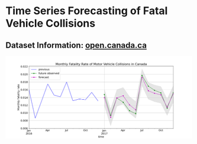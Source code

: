 # Time Series Forecasting of Fatal Vehicle Collisions

## Dataset Information: [open.canada.ca](https://open.canada.ca/data/en/dataset/1eb9eba7-71d1-4b30-9fb1-30cbdab7e63a)

![fig](vehicle-collision/images/fig.png)